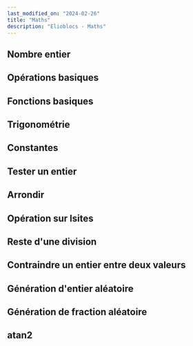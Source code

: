 ```yaml
---
last_modified_on: "2024-02-26"
title: "Maths"
description: "Elioblocs - Maths"
---
```



## Nombre entier

## Opérations basiques

## Fonctions basiques

## Trigonométrie

## Constantes

## Tester un entier

## Arrondir

## Opération sur lsites

## Reste d'une division

## Contraindre un entier entre deux valeurs

## Génération d'entier aléatoire

## Génération de fraction aléatoire

## atan2


